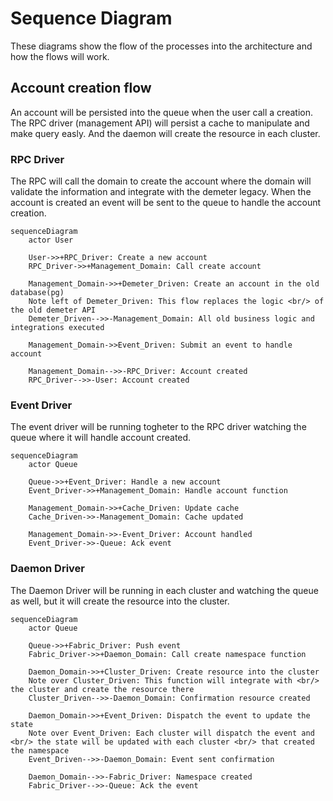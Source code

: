 # Sequence Diagram

These diagrams show the flow of the processes into the architecture and how the flows will work.

## Account creation flow

An account will be persisted into the queue when the user call a creation. The RPC driver (management API) will persist a cache to manipulate and make query easly. And the daemon will create the resource in each cluster.

### RPC Driver

The RPC will call the domain to create the account where the domain will validate the information and integrate with the demeter legacy. When the account is created an event will be sent to the queue to handle the account creation.

```mermaid
sequenceDiagram
    actor User

    User->>+RPC_Driver: Create a new account
    RPC_Driver->>+Management_Domain: Call create account

    Management_Domain->>+Demeter_Driven: Create an account in the old database(pg)
    Note left of Demeter_Driven: This flow replaces the logic <br/> of the old demeter API
    Demeter_Driven-->>-Management_Domain: All old business logic and integrations executed

    Management_Domain->>Event_Driven: Submit an event to handle account

    Management_Domain-->>-RPC_Driver: Account created
    RPC_Driver-->>-User: Account created
```

### Event Driver

The event driver will be running togheter to the RPC driver watching the queue where it will handle account created.

```mermaid
sequenceDiagram
    actor Queue

    Queue->>+Event_Driver: Handle a new account
    Event_Driver->>+Management_Domain: Handle account function

    Management_Domain->>+Cache_Driven: Update cache
    Cache_Driven->>-Management_Domain: Cache updated

    Management_Domain->>-Event_Driver: Account handled
    Event_Driver->>-Queue: Ack event
```

### Daemon Driver

The Daemon Driver will be running in each cluster and watching the queue as well, but it will create the resource into the cluster.

```mermaid
sequenceDiagram
    actor Queue

    Queue->>+Fabric_Driver: Push event
    Fabric_Driver->>+Daemon_Domain: Call create namespace function

    Daemon_Domain->>+Cluster_Driven: Create resource into the cluster
    Note over Cluster_Driven: This function will integrate with <br/> the cluster and create the resource there
    Cluster_Driven-->>-Daemon_Domain: Confirmation resource created

    Daemon_Domain->>+Event_Driven: Dispatch the event to update the state
    Note over Event_Driven: Each cluster will dispatch the event and <br/> the state will be updated with each cluster <br/> that created the namespace
    Event_Driven-->>-Daemon_Domain: Event sent confirmation

    Daemon_Domain-->>-Fabric_Driver: Namespace created
    Fabric_Driver-->>-Queue: Ack the event
```

